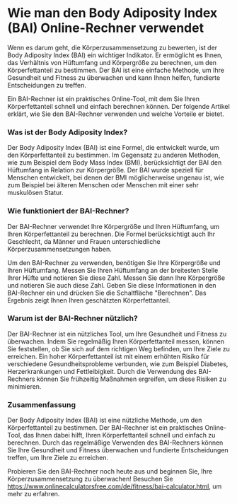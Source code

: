 Wie man den Body Adiposity Index (BAI) Online-Rechner verwendet
===============================================================

Wenn es darum geht, die Körperzusammensetzung zu bewerten, ist der Body Adiposity Index (BAI) ein wichtiger Indikator. Er ermöglicht es Ihnen, das Verhältnis von Hüftumfang und Körpergröße zu berechnen, um den Körperfettanteil zu bestimmen. Der BAI ist eine einfache Methode, um Ihre Gesundheit und Fitness zu überwachen und kann Ihnen helfen, fundierte Entscheidungen zu treffen.

Ein BAI-Rechner ist ein praktisches Online-Tool, mit dem Sie Ihren Körperfettanteil schnell und einfach berechnen können. Der folgende Artikel erklärt, wie Sie den BAI-Rechner verwenden und welche Vorteile er bietet.

### Was ist der Body Adiposity Index?

Der Body Adiposity Index (BAI) ist eine Formel, die entwickelt wurde, um den Körperfettanteil zu bestimmen. Im Gegensatz zu anderen Methoden, wie zum Beispiel dem Body Mass Index (BMI), berücksichtigt der BAI den Hüftumfang in Relation zur Körpergröße. Der BAI wurde speziell für Menschen entwickelt, bei denen der BMI möglicherweise ungenau ist, wie zum Beispiel bei älteren Menschen oder Menschen mit einer sehr muskulösen Statur.

### Wie funktioniert der BAI-Rechner?

Der BAI-Rechner verwendet Ihre Körpergröße und Ihren Hüftumfang, um Ihren Körperfettanteil zu berechnen. Die Formel berücksichtigt auch Ihr Geschlecht, da Männer und Frauen unterschiedliche Körperzusammensetzungen haben.

Um den BAI-Rechner zu verwenden, benötigen Sie Ihre Körpergröße und Ihren Hüftumfang. Messen Sie Ihren Hüftumfang an der breitesten Stelle Ihrer Hüfte und notieren Sie diese Zahl. Messen Sie dann Ihre Körpergröße und notieren Sie auch diese Zahl. Geben Sie diese Informationen in den BAI-Rechner ein und drücken Sie die Schaltfläche "Berechnen". Das Ergebnis zeigt Ihnen Ihren geschätzten Körperfettanteil.

### Warum ist der BAI-Rechner nützlich?

Der BAI-Rechner ist ein nützliches Tool, um Ihre Gesundheit und Fitness zu überwachen. Indem Sie regelmäßig Ihren Körperfettanteil messen, können Sie feststellen, ob Sie sich auf dem richtigen Weg befinden, um Ihre Ziele zu erreichen. Ein hoher Körperfettanteil ist mit einem erhöhten Risiko für verschiedene Gesundheitsprobleme verbunden, wie zum Beispiel Diabetes, Herzerkrankungen und Fettleibigkeit. Durch die Verwendung des BAI-Rechners können Sie frühzeitig Maßnahmen ergreifen, um diese Risiken zu minimieren.

### Zusammenfassung

Der Body Adiposity Index (BAI) ist eine nützliche Methode, um den Körperfettanteil zu bestimmen. Der BAI-Rechner ist ein praktisches Online-Tool, das Ihnen dabei hilft, Ihren Körperfettanteil schnell und einfach zu berechnen. Durch das regelmäßige Verwenden des BAI-Rechners können Sie Ihre Gesundheit und Fitness überwachen und fundierte Entscheidungen treffen, um Ihre Ziele zu erreichen.

Probieren Sie den BAI-Rechner noch heute aus und beginnen Sie, Ihre Körperzusammensetzung zu überwachen! Besuchen Sie <https://www.onlinecalculatorsfree.com/de/fitness/bai-calculator.html>, um mehr zu erfahren.